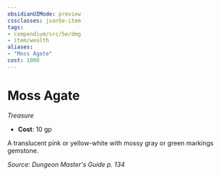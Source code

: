 ```yaml
---
obsidianUIMode: preview
cssclasses: json5e-item
tags:
- compendium/src/5e/dmg
- item/wealth
aliases: 
- "Moss Agate"
cost: 1000
---
```

# Moss Agate
*Treasure*  

- **Cost**: 10 gp

A translucent pink or yellow-white with mossy gray or green markings gemstone.

*Source: Dungeon Master's Guide p. 134*